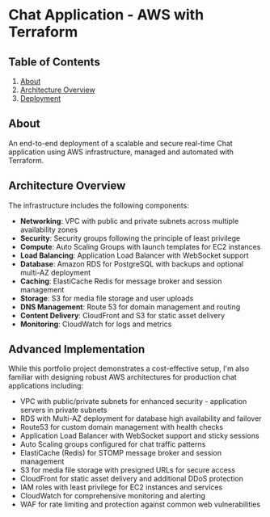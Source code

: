 # Chat Application - AWS with Terraform

## Table of Contents

<ol>
  <li><a href="#about">About</a></li>
  <li><a href="#Architecture Overview">Architecture Overview</a></li>
  <li><a href="#Advanced Implementation">Deployment</a></li>
</ol>

## About
An end-to-end deployment of a scalable and secure real-time Chat application using AWS infrastructure, managed and automated with Terraform.

## Architecture Overview

The infrastructure includes the following components:

- **Networking**: VPC with public and private subnets across multiple availability zones
- **Security**: Security groups following the principle of least privilege
- **Compute**: Auto Scaling Groups with launch templates for EC2 instances
- **Load Balancing**: Application Load Balancer with WebSocket support
- **Database**: Amazon RDS for PostgreSQL with backups and optional multi-AZ deployment
- **Caching**: ElastiCache Redis for message broker and session management
- **Storage**: S3 for media file storage and user uploads
- **DNS Management**: Route 53 for domain management and routing
- **Content Delivery**: CloudFront and S3 for static asset delivery
- **Monitoring**: CloudWatch for logs and metrics

## Advanced Implementation

While this portfolio project demonstrates a cost-effective setup, I'm also familiar with designing robust AWS architectures for production chat applications including:

* VPC with public/private subnets for enhanced security - application servers in private subnets
* RDS with Multi-AZ deployment for database high availability and failover
* Route53 for custom domain management with health checks
* Application Load Balancer with WebSocket support and sticky sessions
* Auto Scaling groups configured for chat traffic patterns
* ElastiCache (Redis) for STOMP message broker and session management
* S3 for media file storage with presigned URLs for secure access
* CloudFront for static asset delivery and additional DDoS protection
* IAM roles with least privilege for EC2 instances and services
* CloudWatch for comprehensive monitoring and alerting
* WAF for rate limiting and protection against common web vulnerabilities
